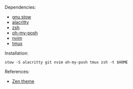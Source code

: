 Dependencies:
- [gnu stow](https://www.gnu.org/software/stow/)
- [alacritty](https://github.com/alacritty/alacritty)
- [zsh](https://github.com/ohmyzsh/ohmyzsh/wiki/Installing-ZSH)
- [oh-my-posh](https://ohmyposh.dev)
- [nvim](https://neovim.io)
- [tmux](https://github.com/tmux/tmux/wiki)

Installation:
```bah
stow -S alacritty git nvim oh-my-posh tmux zsh -t $HOME
```

References:
- [Zen theme](https://github.com/dreamsofautonomy/zen-omp)
